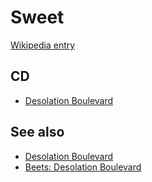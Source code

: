 # Sweet

[Wikipedia entry](https://en.wikipedia.org/wiki/Sweet)

## CD

- [Desolation Boulevard](Desolation_Boulevard.md)

## See also

- [Desolation Boulevard](Desolation_Boulevard.md)
- [Beets: Desolation Boulevard](../../Beets/Sweet/Desolation_Boulevard.md)
